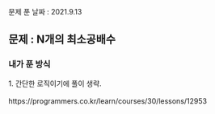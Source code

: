 문제 푼 날짜 : 2021.9.13

<h2>문제 : N개의 최소공배수</h2>

<h3>내가 푼 방식</h3>
<div>1. 간단한 로직이기에 풀이 생략.</div>

<br>
https://programmers.co.kr/learn/courses/30/lessons/12953